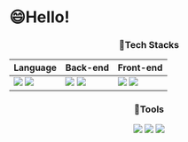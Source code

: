 # 😄Hello!

<!--
**kyoungjunkim/kyoungjunkim** is a ✨ _special_ ✨ repository because its `README.md` (this file) appears on your GitHub profile.

Here are some ideas to get you started:

- 🔭 I’m currently working on ...
- 🌱 I’m currently learning ...
- 👯 I’m looking to collaborate on ...
- 🤔 I’m looking for help with ...
- 💬 Ask me about ...
- 📫 How to reach me: ...
- 😄 Pronouns: ...
- ⚡ Fun fact: ...
-->



 <div align=center>
 <h3 align="center"> 🌱Tech Stacks </h3>
 
| Language | Back-end | Front-end |
| - | - | - |
| <img src="https://img.shields.io/badge/Java-007396?style=flat-square&logo=OpenJDK&logoColor=white"/>&nbsp;<img src="https://img.shields.io/badge/Javascript-F7DF1E?style=flat-square&logo=javascript&logoColor=white"/> | <img src="https://img.shields.io/badge/MySQL-4479A1?style=flat-square&logo=MySQL&logoColor=white"/>&nbsp;<img src="https://img.shields.io/badge/SpringBoot-6DB33F?style=flat-square&logo=springboot&logoColor=white"/><br/>  | <img src="https://img.shields.io/badge/css-1572B6?style=flat-square&logo=css3&logoColor=white"/>&nbsp;<img src="https://img.shields.io/badge/HTML-E34F26?style=flat-square&logo=html5&logoColor=white"/>  |

 
 <h3 align="center"> 🌱Tools </h3>
 <img src="https://img.shields.io/badge/VisualStudioCode-007ACC?style=flat-square&logo=VisualStudioCode&logoColor=white"/>&nbsp;<img src="https://img.shields.io/badge/EclipseIDE-2C2255?style=flat-square&logo=EclipseIDE&logoColor=white"/>&nbsp;<img src="https://img.shields.io/badge/GitHub-181717?style=flat-square&logo=GitHub&logoColor=white"/>
 




</div>


